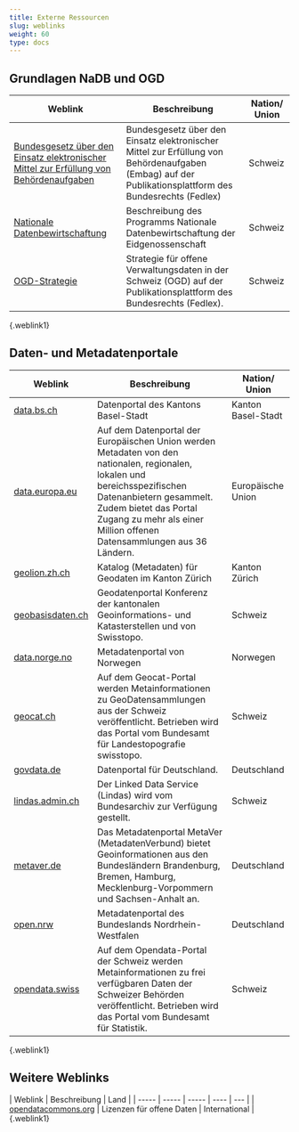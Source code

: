 ```yaml
---
title: Externe Ressourcen
slug: weblinks
weight: 60
type: docs
---
```


## Grundlagen NaDB und OGD
| Weblink | Beschreibung | Nation/ Union |
| --- | --- | --- |
| [Bundesgesetz über den Einsatz elektronischer Mittel zur Erfüllung von Behördenaufgaben](https://www.fedlex.admin.ch/eli/fga/2023/787/de) | Bundesgesetz über den Einsatz elektronischer Mittel zur Erfüllung von Behördenaufgaben (Embag) auf der Publikationsplattform des Bundesrechts (Fedlex) | Schweiz |
| [Nationale Datenbewirtschaftung](https://www.bfs.admin.ch/bfs/de/home/nadb/nadb.html) | Beschreibung des Programms Nationale Datenbewirtschaftung der Eidgenossenschaft | Schweiz |
| [OGD-Strategie](https://fedlex.data.admin.ch/eli/fga/2019/125) | Strategie für offene Verwaltungsdaten in der Schweiz (OGD) auf der Publikationsplattform des Bundesrechts (Fedlex).  | Schweiz |
{.weblink1}

## Daten- und Metadatenportale
| Weblink | Beschreibung | Nation/ Union |
| ----- | ----- | ----- | 
| [data.bs.ch](https://data.bs.ch/) | Datenportal des Kantons Basel-Stadt | Kanton Basel-Stadt |
| [data.europa.eu](https://data.europa.eu) | Auf dem Datenportal der Europäischen Union werden Metadaten von den nationalen, regionalen, lokalen und bereichsspezifischen Datenanbietern gesammelt. Zudem bietet das Portal Zugang zu mehr als einer Million offenen Datensammlungen aus 36 Ländern. | Europäische Union |
| [geolion.zh.ch](https://geolion.zh.ch/) | Katalog (Metadaten) für Geodaten im Kanton Zürich | Kanton Zürich |
| [geobasisdaten.ch](https://geobasisdaten.ch) | Geodatenportal Konferenz der kantonalen Geoinformations­- und Katasterstellen und von Swisstopo. | Schweiz |
| [data.norge.no](https://data.norge.no/) | Metadatenportal von Norwegen | Norwegen |
| [geocat.ch](https://geocat.ch) | Auf dem Geocat-Portal werden Metainformationen zu GeoDatensammlungen aus der Schweiz veröffentlicht. Betrieben wird das Portal vom Bundesamt für Landestopografie swisstopo. | Schweiz |
| [govdata.de](https://www.govdata.de) | Datenportal für Deutschland. | Deutschland |
| [lindas.admin.ch](https://lindas.admin.ch) | Der Linked Data Service (Lindas) wird vom Bundesarchiv zur Verfügung gestellt. | Schweiz |
| [metaver.de](https://metaver.de) | Das Metadatenportal MetaVer (MetadatenVerbund) bietet Geoinformationen aus den Bundesländern Brandenburg, Bremen, Hamburg, Mecklenburg-Vorpommern und Sachsen-Anhalt an. | Deutschland |
| [open.nrw](https://open.nrw/) | Metadatenportal des Bundeslands Nordrhein-Westfalen | Deutschland |
| [opendata.swiss](https://opendata.swiss) | Auf dem Opendata-Portal der Schweiz werden Metainformationen zu frei verfügbaren Daten der Schweizer Behörden veröffentlicht. Betrieben wird das Portal vom Bundesamt für Statistik. | Schweiz |
{.weblink1}

## Weitere Weblinks
| Weblink | Beschreibung | Land |
| ----- | ----- | ----- | ---- | --- |
| [opendatacommons.org](https://opendatacommons.org/) | Lizenzen für offene Daten  | International |
{.weblink1}